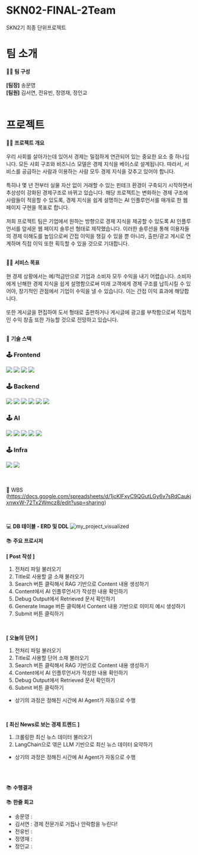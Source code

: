 # SKN02-FINAL-2Team
SKN2기 최종 단위프로젝트



#  팀 소개
👩‍🏫 <strong>팀 구성</strong> </br></br>
**[팀장]** 송문영 <br/>
**[팀원]** 김서연, 전유빈, 정영재, 정인교
<br/><br/>


#  프로젝트


👨‍🏫 <strong>프로젝트 개요</strong></br></br>
우리 사회를 살아가는데 있어서 경제는 밀접하게 연관되어 있는 중요한 요소 중 하나입니다. 모든 사회 구조와 비즈니스 모델은 경제 지식을 베이스로 설계됩니다. 따라서, 서비스를 공급하는 사람과 이용하는 사람 모두 경제 지식을 갖추고 있어야 합니다. </br></br>
특히나 몇 년 전부터 실물 자산 없이 거래할 수 있는 핀테크 환경이 구축되기 시작하면서 추상성이 강화된 경제구조로 바뀌고 있습니다. 해당 프로젝트는 변화하는 경제 구조에 사람들이 적응할 수 있도록, 경제 지식을 쉽게 설명하는 AI 인플루언서를 매개로 한 웹 페이지 구현을 목표로 합니다.</br></br>
저희 프로젝트 팀은 기업에서 원하는 방향으로 경제 지식을 제공할 수 있도록 AI 인플루언서를 앞세운 웹 페이지 솔루션 형태로 제작했습니다. 이러한 솔루션을 통해 이용자들의 경제 이해도를 높임으로써 간접 이익을 챙길 수 있을 뿐 아니라, 출판/광고 게시로 연계하며 직접 이익 또한 획득할 수 있을 것으로 기대합니다.</br></br>

👩‍🏫 <strong>서비스 목표</strong></br></br>
현 경제 상황에서는 예/적금만으로 기업과 소비자 모두 수익을 내기 어렵습니다. 소비자에게 난해한 경제 지식을 쉽게 설명함으로써 미래 고객에게 경제 구조를 납득시킬 수 있어야, 장기적인 관점에서 기업이 수익을 낼 수 있습니다. 이는 간접 이익 효과에 해당합니다.</br></br> 
또한 게시글을 편집하여 도서 형태로 출판하거나 게시글에 광고를 부착함으로써 직접적인 수익 창출 또한 가능할 것으로 전망하고 있습니다.</br></br>


🔨 <strong>기술 스택</strong>
<div align=left><h3>🕹️ Frontend</div>
<div align=left>
  <img src="https://img.shields.io/badge/HTML5-E34F26?style=for-the-badge&logo=HTML5&logoColor=white">
  <img src="https://img.shields.io/badge/CSS3-1572B6?style=for-the-badge&logo=CSS3&logoColor=white">
  <img src="https://img.shields.io/badge/JavaScript-F7DF1E?style=for-the-badge&logo=JavaScript&logoColor=white">
  <img src="https://img.shields.io/badge/bootstrap-7952B3?style=for-the-badge&logo=Bootstrap&logoColor=white">
</div>

<div align=left><h3>🕹️ Backend</div>
<div aling=left>
  <img src="https://img.shields.io/badge/Python-3776AB?style=for-the-badge&logo=Python&logoColor=white">
  <img src="https://img.shields.io/badge/Django-092E20?style=for-the-badge&logo=Django&logoColor=white">
  <img src="https://img.shields.io/badge/postgresql-4169E1?style=for-the-badge&logo=Postgresql&logoColor=white">
  <img src="https://img.shields.io/badge/gunicorn-499848?style=for-the-badge&logo=Gunicorn&logoColor=white">
  <img src="https://img.shields.io/badge/nginx-009639?style=for-the-badge&logo=Nginx&logoColor=white">
  
  <img src="https://img.shields.io/badge/linux-FCC624?style=for-the-badge&logo=Linux&logoColor=white">
</div>
  
<div align=left><h3>🕹️ AI</div>
<div align=left>
  <img src="https://img.shields.io/badge/Python-3776AB?style=for-the-badge&logo=Python&logoColor=white">
  <img src="https://img.shields.io/badge/OpenAI-412991?style=for-the-badge&logo=OpenAI&logoColor=white">
  <img src="https://img.shields.io/badge/langchain-1C3C3C?style=for-the-badge&logo=LangChain&logoColor=white">
  <img src="https://img.shields.io/badge/Faiss-0467DF?style=for-the-badge&logo=Meta&logoColor=white">
  <img src="https://img.shields.io/badge/pytorch-EE4C2C?style=for-the-badge&logo=Pytorch&logoColor=white">
  
</div>

<div align=left><h3>🕹️ Infra </div>
<div align="left">
  <img src="https://img.shields.io/badge/Docker-2496ED?style=for-the-badge&logo=docker&logoColor=white">
  <img src="https://img.shields.io/badge/AWS-232F3E?style=for-the-badge&logo=amazonwebservices&logoColor=white">
  
<br/><br/>
📝 WBS (https://docs.google.com/spreadsheets/d/1jcKlFxyC9QGutLGy6v7sRdCaukjxnwxW-72Tx2Wmcz8/edit?usp=sharing)

<br/>

💻 <strong>DB 테이블 - ERD 및 DDL</strong>
![my_project_visualized](https://github.com/user-attachments/assets/163b9587-b109-4c53-a257-7014fa0213a1)


📚 <strong>주요 프로시저</strong><br/><br/>
**[ Post 작성 ]**
1. 전처리 파일 불러오기
2. Title로 사용할 글 소재 불러오기
3. Search 버튼 클릭해서 RAG 기반으로 Content 내용 생성하기
4. Content에서 AI 인플루언서가 작성한 내용 확인하기
5. Debug Output에서 Retrieved 문서 확인하기
6. Generate Image 버튼 클릭해서 Content 내용 기반으로 이미지 예시 생성하기
7. Submit 버튼 클릭하기

<br/>

**[ 오늘의 단어 ]**
1. 전처리 파일 불러오기
2. Title로 사용할 단어 소재 불러오기
3. Search 버튼 클릭해서 RAG 기반으로 Content 내용 생성하기
4. Content에서 AI 인플루언서가 작성한 내용 확인하기
5. Debug Output에서 Retrieved 문서 확인하기
6. Submit 버튼 클릭하기
* 상기의 과정은 정해진 시간에 AI Agent가 자동으로 수행

<br/>

**[ 최신 News로 보는 경제 트렌드 ]**
1. 크롤링한 최신 뉴스 데이터 불러오기
2. LangChain으로 엮은 LLM 기반으로 최신 뉴스 데이터 요약하기
* 상기의 과정은 정해진 시간에 AI Agent가 자동으로 수행

<br/><br/>

📚 <strong>수행결과</strong>


📚 <strong>한줄 회고</strong>
- 송문영 : 
- 김서연 : 경제 전문가로 거듭나 안락함을 누린다!
- 전유빈 : 
- 정영재 : 
- 정인교 :
